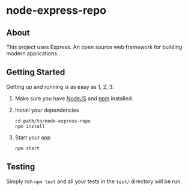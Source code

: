 # node-express-repo

> 

## About

This project uses Express. An open source web framework for building modern applications.

## Getting Started

Getting up and running is as easy as 1, 2, 3.

1. Make sure you have [NodeJS](https://nodejs.org/) and [npm](https://www.npmjs.com/) installed.
2. Install your dependencies

    ```
    cd path/to/node-express-repo
    npm install
    ```

3. Start your app

    ```
    npm start
    ```

## Testing

Simply run `npm test` and all your tests in the `test/` directory will be run.
